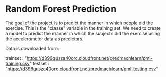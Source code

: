 # Random Forest Prediction

The goal of the project is to predict the manner in which people did the exercise. This is the "classe" variable in the training set. We need to create a model to predict the manner in which the subjects did the exercise using the accelerometer data as predictors.

Data is downloaded from:

trainset : "https://d396qusza40orc.cloudfront.net/predmachlearn/pml-training.csv"
testset : "https://d396qusza40orc.cloudfront.net/predmachlearn/pml-testing.csv"
